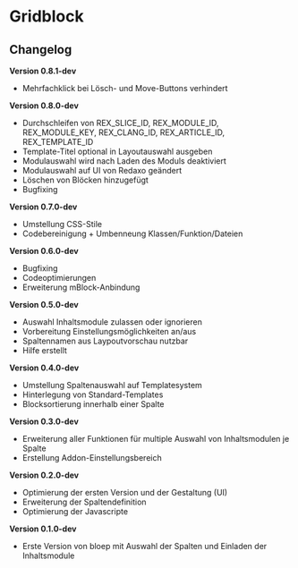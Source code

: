 ﻿Gridblock
=========

Changelog
---------

<b>Version 0.8.1-dev</b>
- Mehrfachklick bei Lösch- und Move-Buttons verhindert

<b>Version 0.8.0-dev</b>
- Durchschleifen von REX_SLICE_ID, REX_MODULE_ID, REX_MODULE_KEY, REX_CLANG_ID, REX_ARTICLE_ID, REX_TEMPLATE_ID
- Template-Titel optional in Layoutauswahl ausgeben
- Modulauswahl wird nach Laden des Moduls deaktiviert
- Modulauswahl auf UI von Redaxo geändert
- Löschen von Blöcken hinzugefügt
- Bugfixing

<b>Version 0.7.0-dev</b>
- Umstellung CSS-Stile
- Codebereinigung + Umbenneung Klassen/Funktion/Dateien

<b>Version 0.6.0-dev</b>
- Bugfixing
- Codeoptimierungen
- Erweiterung mBlock-Anbindung

<b>Version 0.5.0-dev</b>
- Auswahl Inhaltsmodule zulassen oder ignorieren
- Vorbereitung Einstellungsmöglichkeiten an/aus
- Spaltennamen aus Laypoutvorschau nutzbar
- Hilfe erstellt

<b>Version 0.4.0-dev</b>
- Umstellung Spaltenauswahl auf Templatesystem
- Hinterlegung von Standard-Templates
- Blocksortierung innerhalb einer Spalte

<b>Version 0.3.0-dev</b>
- Erweiterung aller Funktionen für multiple Auswahl von Inhaltsmodulen je Spalte
- Erstellung Addon-Einstellungsbereich

<b>Version 0.2.0-dev</b>
- Optimierung der ersten Version und der Gestaltung (UI)
- Erweiterung der Spaltendefinition
- Optimierung der Javascripte

<b>Version 0.1.0-dev</b>
- Erste Version von bloep mit Auswahl der Spalten und Einladen der Inhaltsmodule